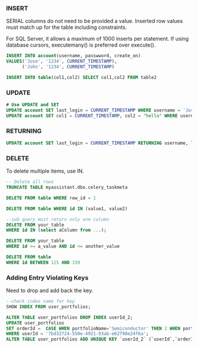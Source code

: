 ### INSERT

SERIAL columns do not need to be provided a value. Inserted row values must match up for the table including constraints.

For SQL Server, it allows a maximum of 1000 inserts per statement. If using database cursors, executemany() is preferred over execute().

```sql
INSERT INTO account(username, passwword, create_on)
VALUES('Jose', '1234', CURRENT_TIMESTAMP),
      ('John', '1234', CURRENT_TIMESTAMP)

INSERT INTO table(col1,col2) SELECT col1,col2 FROM table2
```

### UPDATE

```sql
# Use UPDATE and SET
UPDATE account SET last_login = CURRENT_TIMESTAMP WHERE username = 'Jose'
UPDATE account SET col1 = CURRENT_TIMESTAMP, col2 = "hello" WHERE username = 'Jose'
```

### RETURNING

```sql
UPDATE account SET last_login = CURRENT_TIMESTAMP RETURNING username, last_login
```

### DELETE

To delete multiple items, use IN.

```sql
-- Delete all rows
TRUNCATE TABLE myassistant.dbo.celery_taskmeta

DELETE FROM table WHERE row_id = 1

DELETE FROM table WHERE id IN (value1, value2)

--sub query must return only one column
DELETE FROM your_table
WHERE id IN (select aColumn from ...);

DELETE FROM your_table
WHERE id >= a_value AND id <= another_value

DELETE FROM table
WHERE id BETWEEN 125 AND 150
```

### Adding Entry Violating Keys

Need to drop and add back the key.

```sql
--check index name for key
SHOW INDEX FROM user_portfolios;

ALTER TABLE user_portfolios DROP INDEX userId_2;
UPDATE user_portfolios
SET orderId =  CASE WHEN portfolioName='Semiconductor' THEN 2 WHEN portfolioName='Automobile' THEN 1 ELSE orderId END
WHERE userId = '7bd32724-550e-4921-93ab-e62798e24f6a';
ALTER TABLE user_portfolios ADD UNIQUE KEY `userId_2` (`userId`,`orderId`);
```
